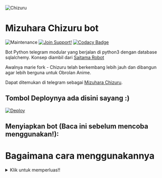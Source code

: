 ![Chizuru](https://telegra.ph/file/42bd3883928cf71216489.png)
# Mizuhara Chizuru bot

![Maintenance](https://img.shields.io/badge/Maintained%3F-Yes-green) [![Join Support!](https://img.shields.io/badge/Support%20Chat-ComingSoon)](https://t.me/) [![Codacy Badge](https://app.codacy.com/project/badge/Grade/cfb691a93a064d9ea753ef2b5fccf797)](https://www.codacy.com/manual/Dank-del/EnterpriseALRobot?utm_source=github.com&amp;utm_medium=referral&amp;utm_content=Dank-del/EnterpriseALRobot&amp;utm_campaign=Badge_Grade)

Bot Python telegram modular yang berjalan di python3 dengan database sqlalchemy.
Konsep diambil dari [Saitama Robot](https://github.com/AnimeKaizoku/SaitamaRobot)

Awalnya marie fork - Chizuru telah berkembang lebih jauh dan dibangun agar lebih berguna untuk Obrolan Anime.

Dapat ditemukan di telegram sebagai [Mizuhara Chizuru](https://t.me/ChizuruChanBot). 

 ## Tombol Deploynya ada disini sayang :) 
[![Deploy](https://www.herokucdn.com/deploy/button.svg)](https://heroku.com/deploy)

## Menyiapkan bot (Baca ini sebelum mencoba menggunakan!):


# Bagaimana cara menggunakannya
<details>
  <summary>Klik untuk memperluas!! </summary>
  
 
 
 Catatan: Set instruksi ini hanya salinan tempel dari marie, perhatikan bahwa bertujuan untuk menangani dukungan untuk @ChizuruChanBot dan sekarang bagaimana mengatur garpu Anda sendiri, jika Anda menemukan ini agak membingungkan/sulit untuk dipahami maka kami sarankan Anda bertanya kepada dev, mohon hindari bertanya bagaimana mengatur instance bot di obrolan dukungan, ini bertujuan untuk membantu contoh bot kami sendiri.
  
  ## Menyiapkan bot (Baca ini sebelum mencoba menggunakan!):
Harap pastikan untuk menggunakan python3.6, karena saya tidak dapat menjamin semuanya akan berfungsi seperti yang diharapkan pada versi python yang lebih lama!
Ini karena penguraian penurunan harga dilakukan dengan melakukan iterasi melalui dict, yang diurutkan secara default di 3.6.

  ### Konfigurasi

Ada dua cara yang mungkin untuk mengonfigurasi bot Anda: file config.py, atau variabel ENV.

Versi yang lebih disukai adalah menggunakan file `config.py`, karena akan lebih mudah untuk melihat semua pengaturan Anda dikelompokkan bersama.
File ini harus ditempatkan di folder `tg_bot` Anda, di samping file` __main __.py`.
Di sinilah token bot Anda akan dimuat, serta URI database Anda (jika Anda menggunakan database), dan sebagian besar
pengaturan Anda yang lain.

Direkomendasikan untuk mengimpor sample_config dan memperluas kelas Config, karena ini akan memastikan konfigurasi Anda berisi semuanya
default diatur di sample_config, sehingga membuatnya lebih mudah untuk ditingkatkan.

Contoh file `config.py` bisa jadi:
```
from tg_bot.sample_config import Config


class Development(Config):
    OWNER_ID = 254318997  # your telegram ID
    OWNER_USERNAME = "SonOfLars"  # your telegram username
    API_KEY = "your bot api key"  # your api key, as provided by the @botfather
    SQLALCHEMY_DATABASE_URI = 'postgresql://username:password@localhost:5432/database'  # sample db credentials
    MESSAGE_DUMP = '-1234567890' # some group chat that your bot is a member of
    USE_MESSAGE_DUMP = True
    SUDO_USERS = [18673980, 83489514]  # List of id's for users which have sudo access to the bot.
    LOAD = []
    NO_LOAD = ['translation']
```

ika Anda tidak dapat memiliki file config.py (EG di heroku), Anda juga dapat menggunakan variabel lingkungan.
Variabel env berikut ini didukung:
 - `ENV`: Menyetel ini ke ANYTHING akan mengaktifkan variabel env

 - `TOKEN`: Token bot Anda, sebagai string
 - `OWNER_ID`: Integer terdiri dari ID pemilik Anda
 - `OWNER_USERNAME`: Nama pengguna Anda

 - `DATABASE_URL`: URL database Anda
 - `MESSAGE_DUMP`: opsional: obrolan tempat Anda menyimpan pesan balasan yang disimpan, untuk menghentikan orang menghapus pesan lama mereka
 - `LOAD`: Daftar modul yang dipisahkan spasi yang ingin Anda muat
 - `NO_LOAD`: Daftar modul yang dipisahkan spasi yang TIDAK ingin Anda muat
 - `WEBHOOK`: Menyetel ini ke ANYTHING akan mengaktifkan webhook saat dalam mode env
 pesan
 - `URL`: URL yang harus dihubungi webhook Anda (hanya diperlukan untuk mode webhook)

 - `SUDO_USERS`: Daftar user_ids yang dipisahkan spasi yang harus dianggap sebagai pengguna sudo
 - `SUPPORT_USERS`: Daftar user_id yang dipisahkan spasi yang seharusnya dianggap mendukung pengguna (dapat gban/ungban,
 tidak ada lagi)
 - `WHITELIST_USERS`: Daftar user_id yang dipisahkan spasi, yang harus dipertimbangkan dalam daftar putih - tidak dapat dicekal.
 - `DONATION_LINK`: Opsional: tautan tempat Anda ingin menerima donasi.
 - `CERT_PATH`: Jalur ke sertifikat webhook Anda
 - `PORT`: Porta yang akan digunakan untuk webhook Anda
 - `DEL_CMDS`: Apakah akan menghapus perintah dari pengguna yang tidak memiliki hak untuk menggunakan perintah itu
 - `STRICT_GBAN`: Berlakukan gban di seluruh grup baru maupun grup lama. Ketika seorang pengguna gbanned berbicara, dia akan di banned.
 - `WORKERS`: Jumlah utas yang akan digunakan. 8 adalah jumlah yang disarankan (dan default), tetapi pengalaman Anda mungkin berbeda.
 __Note__ bahwa menjadi gila dengan lebih banyak utas tidak akan serta merta mempercepat bot Anda, mengingat sejumlah besar data sql
 mengakses, dan cara kerja panggilan asinkron python.
 - `BAN_STICKER`: Stiker mana yang digunakan saat melarang orang.
 - `ALLOW_EXCL`: Apakah akan mengizinkan penggunaan tanda seru! untuk perintah serta /.
 
  ### Dependensi Python

Instal dependensi python yang diperlukan dengan pindah ke direktori proyek dan menjalankan:

`pip3 install -r requirement.txt`.

Ini akan menginstal semua paket python yang diperlukan.

  ### Database

Jika Anda ingin menggunakan modul yang bergantung pada database (misalnya: kunci, catatan, info pengguna, pengguna, filter, selamat datang),
Anda harus memiliki database yang terpasang di sistem Anda. Saya menggunakan postgres, jadi saya sarankan menggunakannya untuk kompatibilitas optimal.

Dalam kasus postgres, inilah cara Anda mengatur database pada sistem debian/ubuntu. Distribusi lain mungkin berbeda.

- instal postgresql:

`sudo apt-get update && sudo apt-get install postgresql`

- ubah ke pengguna postgres:

`sudo su - postgres`

- buat pengguna database baru (ubah YOUR_USER dengan benar):

`createuser -P -s -e YOUR_USER`

Ini akan diikuti oleh Anda perlu memasukkan kata sandi Anda.

- buat tabel database baru:

`Createdb -O YOUR_USER YOUR_DB_NAME`

Ubah YOUR_USER dan YOUR_DB_NAME dengan tepat.

- akhirnya:

`psql YOUR_DB_NAME -h YOUR_HOST YOUR_USER`

Ini akan memungkinkan Anda untuk terhubung ke database Anda melalui terminal Anda.
Secara default, YOUR_HOST harus 0.0.0.0:5432.

Anda sekarang harus dapat membangun URI database Anda. Ini akan menjadi:

`sqldbtype://username:pw@hostname:port/db_name`

Ganti sqldbtype dengan db mana saja yang Anda gunakan (mis. Postgres, mysql, sqllite, dll)
ulangi untuk nama pengguna, kata sandi, nama host (localhost?), port (5432?), dan nama db Anda.

  ## Modul
   ### Menyetel urutan pemuatan.

Urutan pemuatan modul dapat diubah melalui pengaturan konfigurasi `LOAD` dan` NO_LOAD`.
Keduanya harus mewakili daftar.

Jika `LOAD` adalah daftar kosong, semua modul dalam`modules/`akan dipilih untuk dimuat secara default.

Jika `NO_LOAD` tidak ada, atau merupakan daftar kosong, semua modul yang dipilih untuk dimuat akan dimuat.

Jika modul ada di `LOAD` dan` NO_LOAD`, modul tidak akan dimuat - `NO_LOAD` diprioritaskan.

   ### Membuat modul Anda sendiri.

Membuat modul telah disederhanakan semaksimal mungkin - tetapi jangan ragu untuk menyarankan penyederhanaan lebih lanjut.

Semua yang diperlukan adalah file.py Anda berada di folder modul.

Untuk menambahkan perintah, pastikan untuk mengimpor petugas operator melalui

`dari tg_bot import dispatcher`.

Anda kemudian dapat menambahkan perintah menggunakan biasa

`dispatcher.add_handler ()`.

Menetapkan variabel `__help__` ke string yang menjelaskan ketersediaan modul ini
perintah akan memungkinkan bot memuatnya dan menambahkan dokumentasinya
modul Anda ke perintah `/help`. Menyetel variabel `__mod_name__` juga akan memungkinkan Anda menggunakan pengguna yang lebih baik
nama ramah untuk sebuah modul.

Fungsi `__migrate__ ()` digunakan untuk memigrasi obrolan - saat obrolan ditingkatkan ke supergrup, ID berubah, jadi
itu perlu untuk memindahkannya di db.

Fungsi `__stats__ ()` adalah untuk mengambil statistik modul, misalnya jumlah pengguna, jumlah obrolan. Ini diakses
melalui perintah `/stats`, yang hanya tersedia untuk pemilik bot.

## Memulai bot.

Setelah Anda mengatur database dan konfigurasi Anda selesai, cukup jalankan file bat (jika di windows) atau jalankan (linux):

`python3 -m tg_bot`

Anda dapat menggunakan [nssm](https://nssm.cc/usage) untuk menginstal bot sebagai layanan di windows dan menyetelnya untuk memulai ulang di / gitpull
Pastikan untuk mengedit start dan restart kelelawar sesuai kebutuhan Anda.
Catatan: restart bat mengharuskan kontrol akun Pengguna dinonaktifkan.

## Kredit
Bot ini didasarkan pada karya asli yang dilakukan oleh [PaulSonOfLars]https://github.com/PaulSonOfLars)
Repo ini baru saja diperbarui agar sesuai dengan komunitas yang berpusat pada Anime. Semua kredit asli diberikan kepada Paul dan dedikasinya, Tanpa usahanya, garpu ini tidak akan mungkin terjadi!

Juga, kehilangan kredit yang tepat untuk pengguna daftar hitam yang diambil dari TheRealPhoenixBot (akan menambahkannya nanti, catatan ini mengatakan kecuali jika selesai)

Kepengarangan/kredit lainnya dapat dilihat melalui komit.
